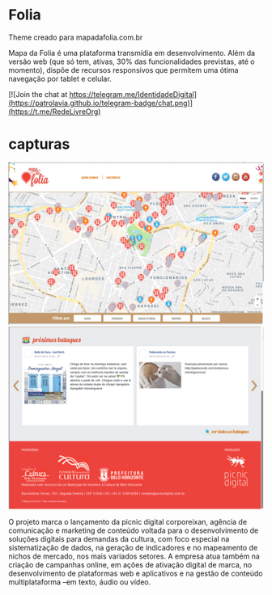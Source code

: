 Folia
===

Theme creado para mapadafolia.com.br

Mapa da Folia é uma plataforma transmídia em desenvolvimento. Além da versão
web (que só tem, ativas, 30% das funcionalidades previstas, até o momento),
dispõe de recursos responsivos que permitem uma ótima navegação por tablet e
celular.

[![Join the chat at https://telegram.me/IdentidadeDigital](https://patrolavia.github.io/telegram-badge/chat.png)](https://t.me/RedeLivreOrg)

# capturas
![Screenshot](./screenshots/0.png)
![Screenshot](./screenshots/1.png)

O projeto marca o lançamento da picnic digital corporeixan, agência de
comunicação e marketing de conteúdo voltada para o desenvolvimento de
soluções digitais para demandas da cultura, com foco especial na
sistematização de dados, na geração de indicadores e no mapeamento de nichos
de mercado, nos mais variados setores. A empresa atua também na criação de
campanhas online, em ações de ativação digital de marca, no desenvolvimento
de plataformas web e aplicativos e na gestão de conteúdo multiplataforma –em
texto, áudio ou vídeo.
